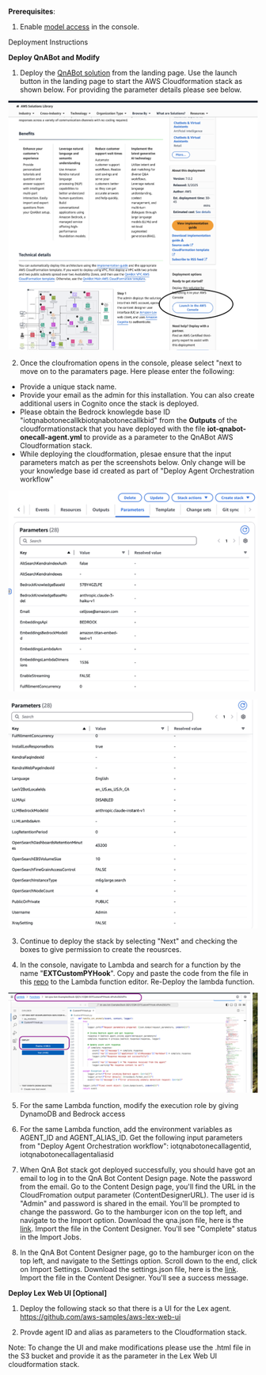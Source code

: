 

**Prerequisites**:

1. Enable [model access](https://docs.aws.amazon.com/bedrock/latest/userguide/model-access-modify.html) in the console.

Deployment Instructions

**Deploy QnABot and Modify**

1. Deploy the [QnABot solution](https://aws.amazon.com/solutions/implementations/qnabot-on-aws/) from the landing page. Use the launch button in the landing page to start the AWS Cloudformation stack as shown below. For providing the parameter details please see below.

![QnABot](../assets/images/launch_qnabot.png)

2. Once the cloufromation opens in the console, please select "next to move on to the paramaters page. Here please enter the following:

- Provide a unique stack name.
- Provide your email as the admin for this installation. You can also create additional users in Cognito once the stack is deployed.
- Please obtain the Bedrock knowlegde base ID "iotqnabotonecallkbiotqnabotonecallkbid" from the **Outputs** of the cloudformationstack that you have deployed with the file **iot-qnabot-onecall-agent.yml** to provide as a parameter to the QnABot AWS Cloudformation stack.
- While deploying the cloudformation, plesae ensure that the input parameters match as per the screenshots below. Only change will be your knowledge base id created as part of "Deploy Agent Orchestration workflow"

![Parameter List1](assets/images/QnABot_Cfn_Parameter1.png)

![Parameter List2](assets/images/QnABot_Cfn_Parameter2.png)


3. Continue to deploy the stack by selecting "Next" and checking the boxes to give permission to create the reousrces.

4. In the console, navigate to Lambda and search for a function by the name "**EXTCustomPYHook**". Copy and paste the code from the file in this [repo](source/lambda/iot-qnabot-onecall-custom-hook/CustomPYHook.py) to the Lambda function editor. Re-Deploy the lambda function. 

![CustomPYHook](../assets/images/lambda_custompyhook.png)


5. For the same Lambda function, modify the execution role by giving DynamoDB and Bedrock access

6. For the same Lambda function, add the environment variables as AGENT_ID and AGENT_ALIAS_ID. Get the following input parameters from "Deploy Agent Orchestration workflow": iotqnabotonecallagentid, iotqnabotonecallagentaliasid

7. When QnA Bot stack got deployed successfully, you should have got an email to log in to the QnA Bot Content Design page. Note the password from the email. Go to the Content Design page, you'll find the URL in the CloudFromation output parameter (ContentDesignerURL). The user id is "Admin" and password is shared in the email. You'll be prompted to change the password. Go to the hamburger icon on the top left, and navigate to the Import option. Download the qna.json file, here is the [link](assets/config/qna.json). Import the file in the Content Designer. You'll see "Complete" status in the Import Jobs.

8. In the QnA Bot Content Designer page, go to the hamburger icon on the top left, and navigate to the Settings option. Scroll down to the end, click on Import Settings. Download the settings.json file, here is the [link](assets/config/settings.json). Import the file in the Content Designer. You'll see a success message.



**Deploy Lex Web UI [Optional]**

1. Deploy the following stack so that there is a UI for the Lex agent. https://github.com/aws-samples/aws-lex-web-ui

2. Provde agent ID and alias as parameters to the Cloudformation stack.

Note: To change the UI and make modifications please use the .html file in the S3 bucket and provide it as the parameter in the Lex Web UI cloudformation stack.